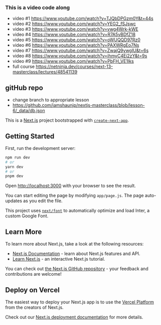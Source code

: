 ### This is a video code along 
- video #1 https://www.youtube.com/watch?v=TJQbDPGzm0Y&t=44s
- video #2 https://www.youtube.com/watch?v=YEG2_fSJswc 
- video #3 https://www.youtube.com/watch?v=vwg4Wrk-kWE
- video #4 https://www.youtube.com/watch?v=R7A5vBDfZ18
- video #5 https://www.youtube.com/watch?v=oWUQQD97Rz0
- video #6 https://www.youtube.com/watch?v=PAXWRgEo7Ns
- video #7 https://www.youtube.com/watch?v=ZwajQ9ywgIU&t=6s
- video #8 https://www.youtube.com/watch?v=ihmyC4Ei2zY&t=9s
- video #9 https://www.youtube.com/watch?v=PbFH_VE1Iks
- full course https://netninja.dev/courses/next-13-masterclass/lectures/48541139

## gitHub repo
- change branch to appropriate lesson
- https://github.com/iamshaunjp/nextjs-masterclass/blob/lesson-6/_data/db.json

This is a [Next.js](https://nextjs.org/) project bootstrapped with [`create-next-app`](https://github.com/vercel/next.js/tree/canary/packages/create-next-app).

## Getting Started

First, run the development server:

```bash
npm run dev
# or
yarn dev
# or
pnpm dev
```

Open [http://localhost:3000](http://localhost:3000) with your browser to see the result.

You can start editing the page by modifying `app/page.js`. The page auto-updates as you edit the file.

This project uses [`next/font`](https://nextjs.org/docs/basic-features/font-optimization) to automatically optimize and load Inter, a custom Google Font.

## Learn More

To learn more about Next.js, take a look at the following resources:

- [Next.js Documentation](https://nextjs.org/docs) - learn about Next.js features and API.
- [Learn Next.js](https://nextjs.org/learn) - an interactive Next.js tutorial.

You can check out [the Next.js GitHub repository](https://github.com/vercel/next.js/) - your feedback and contributions are welcome!

## Deploy on Vercel

The easiest way to deploy your Next.js app is to use the [Vercel Platform](https://vercel.com/new?utm_medium=default-template&filter=next.js&utm_source=create-next-app&utm_campaign=create-next-app-readme) from the creators of Next.js.

Check out our [Next.js deployment documentation](https://nextjs.org/docs/deployment) for more details.

